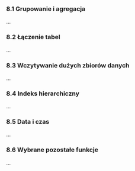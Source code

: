 ### 8.1 Grupowanie i agregacja
...

### 8.2 Łączenie tabel
...

### 8.3 Wczytywanie dużych zbiorów danych
...

### 8.4 Indeks hierarchiczny
...

### 8.5 Data i czas
...

### 8.6 Wybrane pozostałe funkcje
...

